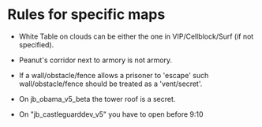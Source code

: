 # Rules for specific maps

* White Table on clouds can be either the one in VIP/Cellblock/Surf (if not specified).

* Peanut's corridor next to armory is not armory.

* If a wall/obstacle/fence allows a prisoner to 'escape' such wall/obstacle/fence should be treated as a 'vent/secret'.

* On jb_obama_v5_beta the tower roof is a secret.

* On "jb_castleguarddev_v5" you have to open before 9:10